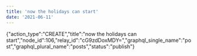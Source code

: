 ```yaml
---
title: 'now the holidays can start'
date: '2021-06-11'
---
```


{"action_type":"CREATE","title":"now the holidays can start","node_id":106,"relay_id":"cG9zdDoxMDY=","graphql_single_name":"post","graphql_plural_name":"posts","status":"publish"}

